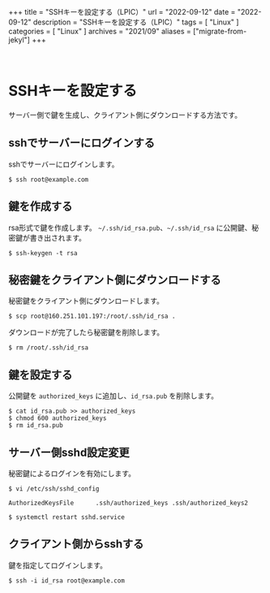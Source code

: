 +++
title = "SSHキーを設定する（LPIC）"
url = "2022-09-12"
date = "2022-09-12"
description = "SSHキーを設定する（LPIC）"
tags = [
  "Linux"
]
categories = [
  "Linux"
]
archives = "2021/09"
aliases = ["migrate-from-jekyl"]
+++

<br>

# SSHキーを設定する

サーバー側で鍵を生成し、クライアント側にダウンロードする方法です。

## sshでサーバーにログインする

sshでサーバーにログインします。

```
$ ssh root@example.com
```

## 鍵を作成する

rsa形式で鍵を作成します。
`~/.ssh/id_rsa.pub`、`~/.ssh/id_rsa` に公開鍵、秘密鍵が書き出されます。

```
$ ssh-keygen -t rsa
```

## 秘密鍵をクライアント側にダウンロードする

秘密鍵をクライアント側にダウンロードします。

```
$ scp root@160.251.101.197:/root/.ssh/id_rsa .
```

ダウンロードが完了したら秘密鍵を削除します。

```
$ rm /root/.ssh/id_rsa
```

## 鍵を設定する

公開鍵を `authorized_keys` に追加し、`id_rsa.pub` を削除します。

```
$ cat id_rsa.pub >> authorized_keys
$ chmod 600 authorized_keys
$ rm id_rsa.pub
```

## サーバー側sshd設定変更

秘密鍵によるログインを有効にします。

```
$ vi /etc/ssh/sshd_config
```

```
AuthorizedKeysFile      .ssh/authorized_keys .ssh/authorized_keys2
```

```
$ systemctl restart sshd.service
```

## クライアント側からsshする

鍵を指定してログインします。

```
$ ssh -i id_rsa root@example.com
```

